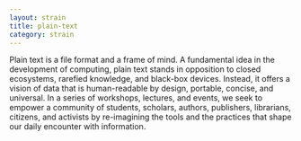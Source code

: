 ```yaml
---
layout: strain
title: plain-text
category: strain
---
```


<!-- A 75-100 word paragraph describing the motivation behind these projects -->
Plain text is a file format and a frame of mind. A fundamental idea in the development of computing, plain text stands in opposition to closed ecosystems, rarefied knowledge, and black-box devices. Instead, it offers a vision of data that is human-readable by design, portable, concise, and universal. In a series of workshops, lectures, and events, we seek to empower a community of students, scholars, authors, publishers, librarians, citizens, and activists by re-imagining the tools and the practices that shape our daily encounter with information.

